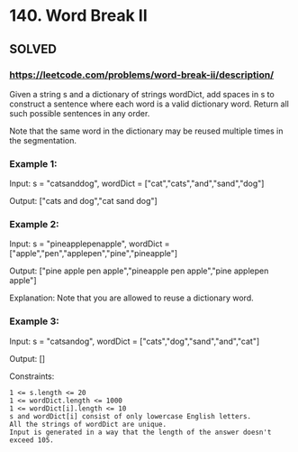 # 140. Word Break II

## SOLVED


### https://leetcode.com/problems/word-break-ii/description/


Given a string s and a dictionary of strings wordDict, add spaces in s to construct a sentence where each word is a valid dictionary word. Return all such possible sentences in any order.

Note that the same word in the dictionary may be reused multiple times in the segmentation.



### Example 1:

Input: s = "catsanddog", wordDict = ["cat","cats","and","sand","dog"]

Output: ["cats and dog","cat sand dog"]

### Example 2:

Input: s = "pineapplepenapple", wordDict = ["apple","pen","applepen","pine","pineapple"]

Output: ["pine apple pen apple","pineapple pen apple","pine applepen apple"]

Explanation: Note that you are allowed to reuse a dictionary word.

### Example 3:

Input: s = "catsandog", wordDict = ["cats","dog","sand","and","cat"]

Output: []



Constraints:

    1 <= s.length <= 20
    1 <= wordDict.length <= 1000
    1 <= wordDict[i].length <= 10
    s and wordDict[i] consist of only lowercase English letters.
    All the strings of wordDict are unique.
    Input is generated in a way that the length of the answer doesn't exceed 105.


